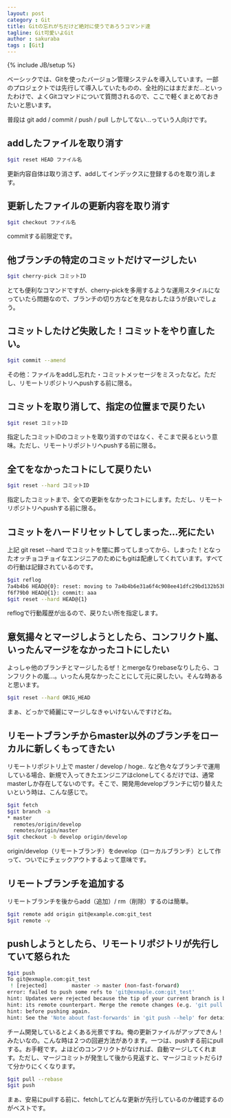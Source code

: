 ```yaml
---
layout: post
category : Git
title: Gitの忘れがちだけど絶対に使うであろうコマンド達
tagline: Git可愛いよGit
author : sakuraba
tags : [Git]
---
```

{% include JB/setup %}

ベーシックでは、Gitを使ったバージョン管理システムを導入しています。一部のプロジェクトでは先行して導入していたものの、全社的にはまだまだ…といったわけで、よくGitコマンドについて質問されるので、ここで軽くまとめておきたいと思います。

普段は git add / commit / push / pull しかしてない…っていう人向けです。

## addしたファイルを取り消す

```bash
$git reset HEAD ファイル名
```

更新内容自体は取り消さず、addしてインデックスに登録するのを取り消します。

## 更新したファイルの更新内容を取り消す

```bash
$git checkout ファイル名
```

commitする前限定です。

## 他ブランチの特定のコミットだけマージしたい

```bash
$git cherry-pick コミットID
```

とても便利なコマンドですが、cherry-pickを多用するような運用スタイルになっていたら問題なので、ブランチの切り方などを見なおしたほうが良いでしょう。

## コミットしたけど失敗した！コミットをやり直したい。

```bash
$git commit --amend
```

その他：ファイルをaddし忘れた・コミットメッセージをミスったなど。ただし、リモートリポジトリへpushする前に限る。

## コミットを取り消して、指定の位置まで戻りたい

```bash
$git reset コミットID
```

指定したコミットIDのコミットを取り消すのではなく、そこまで戻るという意味。ただし、リモートリポジトリへpushする前に限る。

## 全てをなかったコトにして戻りたい

```bash
$git reset --hard コミットID
```

指定したコミットまで、全ての更新をなかったコトにします。ただし、リモートリポジトリへpushする前に限る。

## コミットをハードリセットしてしまった…死にたい

上記 git reset --hard でコミットを闇に葬ってしまってから、しまった！となったオッチョコチョイなエンジニアのためにもgitは配慮してくれています。すべての行動は記録されているのです。

```bash
$git reflog
7a4b4b6 HEAD@{0}: reset: moving to 7a4b4b6e31a6f4c908ee41dfc29bd132b53bcf68
f6f79b0 HEAD@{1}: commit: aaa
$git reset --hard HEAD@{1}
```

reflogで行動履歴が出るので、戻りたい所を指定します。

## 意気揚々とマージしようとしたら、コンフリクト嵐、いったんマージをなかったコトにしたい

よっしゃ他のブランチとマージしたるぜ！とmergeなりrebaseなりしたら、コンフリクトの嵐…。いったん見なかったことにして元に戻したい。そんな時あると思います。

```bash
$git reset --hard ORIG_HEAD
```

まぁ、どっかで綺麗にマージしなきゃいけないんですけどね。

## リモートブランチからmaster以外のブランチをローカルに新しくもってきたい

リモートリポジトリ上で master / develop / hoge.. など色々なブランチで運用している場合、新規で入ってきたエンジニアはcloneしてくるだけでは、通常masterしか存在してないのです。そこで、開発用developブランチに切り替えたいという時は、こんな感じで。

```bash
$git fetch
$git branch -a
* master
  remotes/origin/develop
  remotes/origin/master
$git checkout -b develop origin/develop
```

origin/develop（リモートブランチ）をdevelop（ローカルブランチ）として作って、ついでにチェックアウトするよって意味です。

## リモートブランチを追加する

リモートブランチを後からadd（追加）/ rm（削除）するのは簡単。

```bash
$git remote add origin git@example.com:git_test
$git remote -v
```

## pushしようとしたら、リモートリポジトリが先行していて怒られた

```bash
$git push
To git@exmaple.com:git_test
 ! [rejected]        master -> master (non-fast-forward)
error: failed to push some refs to 'git@exmaple.com:git_test'
hint: Updates were rejected because the tip of your current branch is behind
hint: its remote counterpart. Merge the remote changes (e.g. 'git pull')
hint: before pushing again.
hint: See the 'Note about fast-forwards' in 'git push --help' for details.
```

チーム開発しているとよくある光景ですね。俺の更新ファイルがアップできん！みたいなの。こんな時は２つの回避方法があります。一つは、pushする前にpullする。お手軽です。よほどのコンフリクトがなければ、自動マージしてくれます。ただし、マージコミットが発生して後から見返すと、マージコミットだらけて分かりにくくなります。

```bash
$git pull --rebase
$git push
```

まぁ、安易にpullする前に、fetchしてどんな更新が先行しているのか確認するのがベストです。



